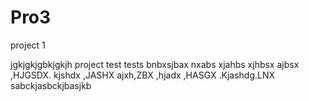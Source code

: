 # Pro3
project 1

jgkjgkjgbkjgkjh
project test tests bnbxsjbax 
nxabs xjahbs xjhbsx ajbsx ,HJGSDX. kjshdx ,JASHX 
ajxh,ZBX ,hjadx ,HASGX .Kjashdg.LNX
sabckjasbckjbasjkb
